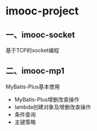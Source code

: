 # imooc-project

## 一、imooc-socket
基于TCP的socket编程

## 二、imooc-mp1
MyBatis-Plus基本使用
* MyBatis-Plus增删改查操作
* lambda创建对象及增删改查操作
* 条件查询
* 主键策略

